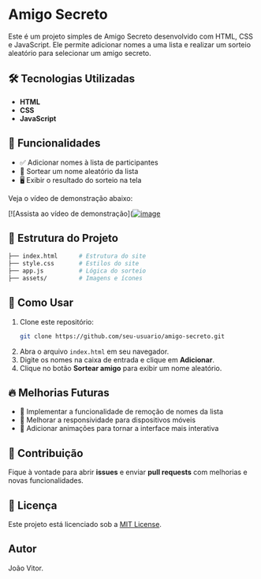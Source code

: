 # Amigo Secreto

Este é um projeto simples de Amigo Secreto desenvolvido com HTML, CSS e JavaScript. Ele permite adicionar nomes a uma lista e realizar um sorteio aleatório para selecionar um amigo secreto.

## 🛠 Tecnologias Utilizadas

- **HTML**
- **CSS**
- **JavaScript**

## 🎯 Funcionalidades

- ✅ Adicionar nomes à lista de participantes
- 🎲 Sortear um nome aleatório da lista
- 🖥 Exibir o resultado do sorteio na tela


Veja o vídeo de demonstração abaixo:

[![Assista ao vídeo de demonstração]([![image](https://github.com/user-attachments/assets/c856e490-5ad4-40a2-8e60-3f57b83775e8)
](https://youtu.be/Yr3HYjTfXNs)




## 📁 Estrutura do Projeto

```bash
├── index.html      # Estrutura do site
├── style.css       # Estilos do site
├── app.js          # Lógica do sorteio
├── assets/         # Imagens e ícones
```

## 🚀 Como Usar

1. Clone este repositório:
   ```sh
   git clone https://github.com/seu-usuario/amigo-secreto.git
   ```
2. Abra o arquivo `index.html` em seu navegador.
3. Digite os nomes na caixa de entrada e clique em **Adicionar**.
4. Clique no botão **Sortear amigo** para exibir um nome aleatório.

## 🔥 Melhorias Futuras

- 🔄 Implementar a funcionalidade de remoção de nomes da lista
- 📱 Melhorar a responsividade para dispositivos móveis
- 🎨 Adicionar animações para tornar a interface mais interativa

## 🤝 Contribuição

Fique à vontade para abrir **issues** e enviar **pull requests** com melhorias e novas funcionalidades.

## 📜 Licença

Este projeto está licenciado sob a [MIT License](LICENSE).

## Autor

João Vitor.



